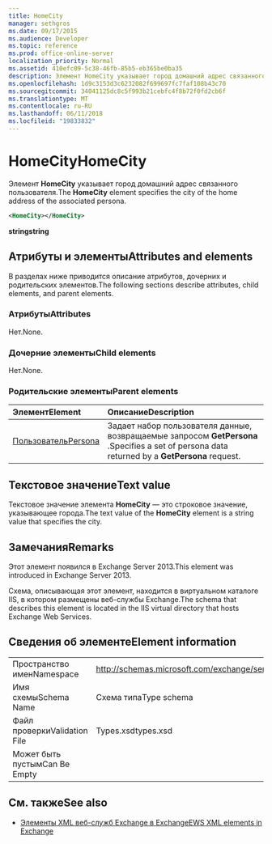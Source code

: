 ```yaml
---
title: HomeCity
manager: sethgros
ms.date: 09/17/2015
ms.audience: Developer
ms.topic: reference
ms.prod: office-online-server
localization_priority: Normal
ms.assetid: 410efc09-5c38-46fb-85b5-eb365be0ba35
description: Элемент HomeCity указывает город домашний адрес связанного пользователя.
ms.openlocfilehash: 1d9c3153d3c6232082f699697fc7faf108b43c70
ms.sourcegitcommit: 34041125dc8c5f993b21cebfc4f8b72f0fd2cb6f
ms.translationtype: MT
ms.contentlocale: ru-RU
ms.lasthandoff: 06/11/2018
ms.locfileid: "19833832"
---
```

# <a name="homecity"></a><span data-ttu-id="9d5ff-103">HomeCity</span><span class="sxs-lookup"><span data-stu-id="9d5ff-103">HomeCity</span></span>

<span data-ttu-id="9d5ff-104">Элемент **HomeCity** указывает город домашний адрес связанного пользователя.</span><span class="sxs-lookup"><span data-stu-id="9d5ff-104">The **HomeCity** element specifies the city of the home address of the associated persona.</span></span> 
  
```XML
<HomeCity></HomeCity>
```

 <span data-ttu-id="9d5ff-105">**string**</span><span class="sxs-lookup"><span data-stu-id="9d5ff-105">**string**</span></span>
## <a name="attributes-and-elements"></a><span data-ttu-id="9d5ff-106">Атрибуты и элементы</span><span class="sxs-lookup"><span data-stu-id="9d5ff-106">Attributes and elements</span></span>

<span data-ttu-id="9d5ff-107">В разделах ниже приводится описание атрибутов, дочерних и родительских элементов.</span><span class="sxs-lookup"><span data-stu-id="9d5ff-107">The following sections describe attributes, child elements, and parent elements.</span></span>
  
### <a name="attributes"></a><span data-ttu-id="9d5ff-108">Атрибуты</span><span class="sxs-lookup"><span data-stu-id="9d5ff-108">Attributes</span></span>

<span data-ttu-id="9d5ff-109">Нет.</span><span class="sxs-lookup"><span data-stu-id="9d5ff-109">None.</span></span>
  
### <a name="child-elements"></a><span data-ttu-id="9d5ff-110">Дочерние элементы</span><span class="sxs-lookup"><span data-stu-id="9d5ff-110">Child elements</span></span>

<span data-ttu-id="9d5ff-111">Нет.</span><span class="sxs-lookup"><span data-stu-id="9d5ff-111">None.</span></span>
  
### <a name="parent-elements"></a><span data-ttu-id="9d5ff-112">Родительские элементы</span><span class="sxs-lookup"><span data-stu-id="9d5ff-112">Parent elements</span></span>

|<span data-ttu-id="9d5ff-113">**Элемент**</span><span class="sxs-lookup"><span data-stu-id="9d5ff-113">**Element**</span></span>|<span data-ttu-id="9d5ff-114">**Описание**</span><span class="sxs-lookup"><span data-stu-id="9d5ff-114">**Description**</span></span>|
|:-----|:-----|
|[<span data-ttu-id="9d5ff-115">Пользователь</span><span class="sxs-lookup"><span data-stu-id="9d5ff-115">Persona</span></span>](persona.md) <br/> |<span data-ttu-id="9d5ff-116">Задает набор пользователя данные, возвращаемые запросом **GetPersona** .</span><span class="sxs-lookup"><span data-stu-id="9d5ff-116">Specifies a set of persona data returned by a **GetPersona** request.</span></span>  <br/> |
   
## <a name="text-value"></a><span data-ttu-id="9d5ff-117">Текстовое значение</span><span class="sxs-lookup"><span data-stu-id="9d5ff-117">Text value</span></span>

<span data-ttu-id="9d5ff-118">Текстовое значение элемента **HomeCity** — это строковое значение, указывающее города.</span><span class="sxs-lookup"><span data-stu-id="9d5ff-118">The text value of the **HomeCity** element is a string value that specifies the city.</span></span> 
  
## <a name="remarks"></a><span data-ttu-id="9d5ff-119">Замечания</span><span class="sxs-lookup"><span data-stu-id="9d5ff-119">Remarks</span></span>

<span data-ttu-id="9d5ff-120">Этот элемент появился в Exchange Server 2013.</span><span class="sxs-lookup"><span data-stu-id="9d5ff-120">This element was introduced in Exchange Server 2013.</span></span>
  
<span data-ttu-id="9d5ff-121">Схема, описывающая этот элемент, находится в виртуальном каталоге IIS, в котором размещены веб-службы Exchange.</span><span class="sxs-lookup"><span data-stu-id="9d5ff-121">The schema that describes this element is located in the IIS virtual directory that hosts Exchange Web Services.</span></span>
  
## <a name="element-information"></a><span data-ttu-id="9d5ff-122">Сведения об элементе</span><span class="sxs-lookup"><span data-stu-id="9d5ff-122">Element information</span></span>

|||
|:-----|:-----|
|<span data-ttu-id="9d5ff-123">Пространство имен</span><span class="sxs-lookup"><span data-stu-id="9d5ff-123">Namespace</span></span>  <br/> |http://schemas.microsoft.com/exchange/services/2006/types  <br/> |
|<span data-ttu-id="9d5ff-124">Имя схемы</span><span class="sxs-lookup"><span data-stu-id="9d5ff-124">Schema Name</span></span>  <br/> |<span data-ttu-id="9d5ff-125">Схема типа</span><span class="sxs-lookup"><span data-stu-id="9d5ff-125">Type schema</span></span>  <br/> |
|<span data-ttu-id="9d5ff-126">Файл проверки</span><span class="sxs-lookup"><span data-stu-id="9d5ff-126">Validation File</span></span>  <br/> |<span data-ttu-id="9d5ff-127">Types.xsd</span><span class="sxs-lookup"><span data-stu-id="9d5ff-127">types.xsd</span></span>  <br/> |
|<span data-ttu-id="9d5ff-128">Может быть пустым</span><span class="sxs-lookup"><span data-stu-id="9d5ff-128">Can Be Empty</span></span>  <br/> ||
   
## <a name="see-also"></a><span data-ttu-id="9d5ff-129">См. также</span><span class="sxs-lookup"><span data-stu-id="9d5ff-129">See also</span></span>



- [<span data-ttu-id="9d5ff-130">Элементы XML веб-служб Exchange в Exchange</span><span class="sxs-lookup"><span data-stu-id="9d5ff-130">EWS XML elements in Exchange</span></span>](ews-xml-elements-in-exchange.md)

